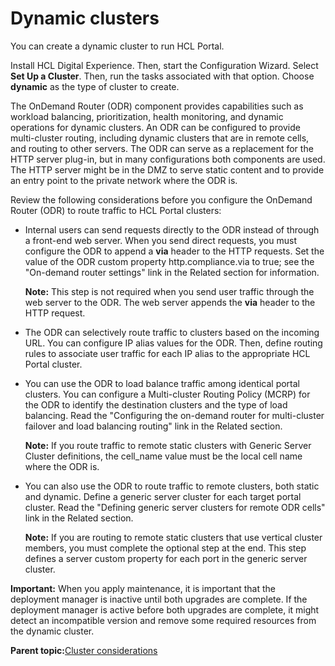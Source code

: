 # Dynamic clusters

You can create a dynamic cluster to run HCL Portal.

Install HCL Digital Experience. Then, start the Configuration Wizard. Select **Set Up a Cluster**. Then, run the tasks associated with that option. Choose **dynamic** as the type of cluster to create.

The OnDemand Router \(ODR\) component provides capabilities such as workload balancing, prioritization, health monitoring, and dynamic operations for dynamic clusters. An ODR can be configured to provide multi-cluster routing, including dynamic clusters that are in remote cells, and routing to other servers. The ODR can serve as a replacement for the HTTP server plug-in, but in many configurations both components are used. The HTTP server might be in the DMZ to serve static content and to provide an entry point to the private network where the ODR is.

Review the following considerations before you configure the OnDemand Router \(ODR\) to route traffic to HCL Portal clusters:

-   Internal users can send requests directly to the ODR instead of through a front-end web server. When you send direct requests, you must configure the ODR to append a **via** header to the HTTP requests. Set the value of the ODR custom property http.compliance.via to true; see the "On-demand router settings" link in the Related section for information.

    **Note:** This step is not required when you send user traffic through the web server to the ODR. The web server appends the **via** header to the HTTP request.

-   The ODR can selectively route traffic to clusters based on the incoming URL. You can configure IP alias values for the ODR. Then, define routing rules to associate user traffic for each IP alias to the appropriate HCL Portal cluster.
-   You can use the ODR to load balance traffic among identical portal clusters. You can configure a Multi-cluster Routing Policy \(MCRP\) for the ODR to identify the destination clusters and the type of load balancing. Read the "Configuring the on-demand router for multi-cluster failover and load balancing routing" link in the Related section.

    **Note:** If you route traffic to remote static clusters with Generic Server Cluster definitions, the cell\_name value must be the local cell name where the ODR is.

-   You can also use the ODR to route traffic to remote clusters, both static and dynamic. Define a generic server cluster for each target portal cluster. Read the "Defining generic server clusters for remote ODR cells" link in the Related section.

    **Note:** If you are routing to remote static clusters that use vertical cluster members, you must complete the optional step at the end. This step defines a server custom property for each port in the generic server cluster.


**Important:** When you apply maintenance, it is important that the deployment manager is inactive until both upgrades are complete. If the deployment manager is active before both upgrades are complete, it might detect an incompatible version and remove some required resources from the dynamic cluster.

**Parent topic:**[Cluster considerations](../plan/plan_clus_ovr.md)

